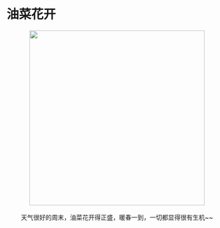 # 油菜花开

<div align=center><img width=400 height=400 src="https://jiangbao-1258001083.cos.ap-shanghai.myqcloud.com/IMG_20200314_095957_014.jpg" /></div>
<br />
<div align=center>天气很好的周末，油菜花开得正盛，暖春一到，一切都显得很有生机~~</div>

